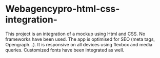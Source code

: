 # Webagencypro-html-css-integration-
This project is an integration of a mockup using Html and CSS. No frameworks have been used. The app is optimised for SEO (meta tags, Opengraph...). It is responsive on all devices using flexbox and media queries. Customized fonts have been integrated as well. 
